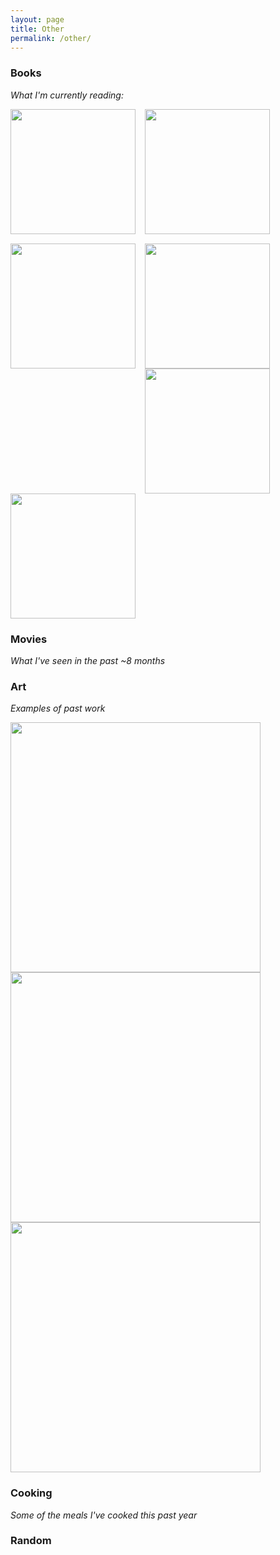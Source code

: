 ```yaml
---
layout: page
title: Other
permalink: /other/
---
```


### Books
*What I'm currently reading:*

<img style="float: left; margin: 0px 15px 15px 0px;" src="{{site.imgurl}}/book1.jpg" height="200px" />
<img style="float: left; margin: 0px 15px 15px 0px;" src="{{site.imgurl}}/book3.jpg" height="200px" />
<img style="float: left; margin: 0px 15px 15px 0px;" src="{{site.imgurl}}/book2.jpg" height="200px" />
<p float="left">
  <img src="https://github.com/sachaker/sachaker.github.io/blob/master/img/book1.jpg" height="200" />
  <img src="https://github.com/sachaker/sachaker.github.io/blob/master/img/book3.jpg" height="200" />
  <img src="https://github.com/sachaker/sachaker.github.io/blob/master/img/book2.jpg" height="200" />
</p>

### Movies
*What I've seen in the past ~8 months*

### Art
*Examples of past work*
<p float="left">
  <img src="https://github.com/sachaker/sachaker.github.io/blob/master/img/art1.jpg" height="400" />
  <img src="https://github.com/sachaker/sachaker.github.io/blob/master/img/art2.png" height="400" />
  <img src="https://github.com/sachaker/sachaker.github.io/blob/master/img/art3.jpg" height="400" />
</p>

### Cooking
*Some of the meals I've cooked this past year*

### Random
